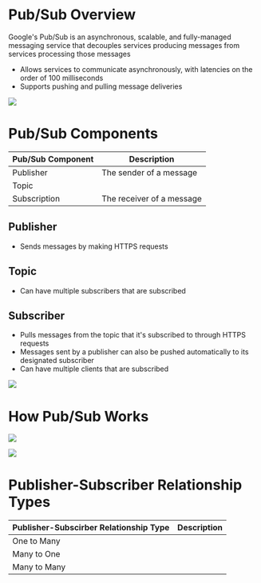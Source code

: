 # Pub/Sub Overview

Google's Pub/Sub is an asynchronous, scalable, and fully-managed messaging service that decouples services producing messages from services processing those messages

* Allows services to communicate asynchronously, with latencies on the order of 100 milliseconds
* Supports pushing and pulling message deliveries

![](https://github.com/JonmarCorpuz/SecondBrain/blob/main/Assets/Whitespace.png)

# Pub/Sub Components

| Pub/Sub Component | Description |
| --- | --- |
| Publisher | The sender of a message |
| Topic | |
| Subscription | The receiver of a message |

## Publisher

* Sends messages by making HTTPS requests 

## Topic

* Can have multiple subscribers that are subscribed

## Subscriber

* Pulls messages from the topic that it's subscribed to through HTTPS requests
* Messages sent by a publisher can also be pushed automatically to its designated subscriber
* Can have multiple clients that are subscribed

![](https://github.com/JonmarCorpuz/SecondBrain/blob/main/Assets/Whitespace.png)

# How Pub/Sub Works

![](https://github.com/JonmarCorpuz/SecondBrain/blob/main/Assets/vnmbnvmnvcncmvnmxcxnmcnxmxcxnxm.png)

![](https://github.com/JonmarCorpuz/SecondBrain/blob/main/Assets/Whitespace.png)

# Publisher-Subscriber Relationship Types

| Publisher-Subscirber Relationship Type | Description |
| --- | --- |
| One to Many | |
| Many to One | |
| Many to Many | |
